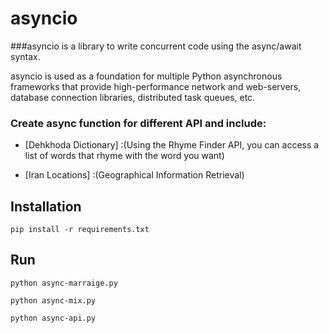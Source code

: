 # asyncio

###asyncio is a library to write concurrent code using the async/await syntax.

asyncio is used as a foundation for multiple Python asynchronous frameworks that provide high-performance network and web-servers, database connection libraries, distributed task queues, etc.

### Create async function for different API and include: 

- [Dehkhoda Dictionary] :(Using the Rhyme Finder API, you can access a list of words that rhyme with the word you want)

- [Iran Locations] :(Geographical Information Retrieval)



## Installation

```
pip install -r requirements.txt
```

## Run

```
python async-marraige.py

python async-mix.py

python async-api.py
```

      
